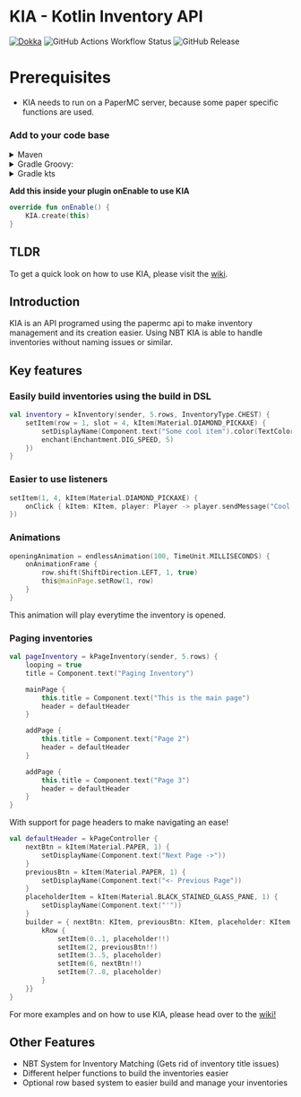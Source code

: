 # KIA - Kotlin Inventory API

[![Dokka](https://img.shields.io/badge/JavaDoc-Online-green)](https://staticfx.github.io/KIA/)
![GitHub Actions Workflow Status](https://img.shields.io/github/actions/workflow/status/staticfx/kia/publish-package.yml)
![GitHub Release](https://img.shields.io/github/v/release/staticfx/kia)

# Prerequisites

- KIA needs to run on a PaperMC server, because some paper specific functions are used.

### Add to your code base

<details>
<summary>Maven</summary>

- ```xml 
  <repository>
      <id>jitpack.io</id>
      <url>https://jitpack.io</url>
  </repository>

  <dependency>
    <groupId>com.github.staticfx</groupId>
    <artifactId>kia</artifactId>
    <version>1.1.4</version>
  </dependency>
    ```
</details>

<details>
<summary>Gradle Groovy:</summary>

- ```groovy
  	dependencyResolutionManagement {
		repositoriesMode.set(RepositoriesMode.FAIL_ON_PROJECT_REPOS)
		repositories {
			mavenCentral()
			maven { url 'https://jitpack.io' }
		}
	}
  
  compile "com.github.staticfx:kia:1.1.4"
    ```

</details>

<details>
<summary>Gradle kts</summary>

- ```kotlin
  repositories { 
    maven { setUrl("https://jitpack.io") }
  }
  
  implementation("com.github.staticfx:kia:1.1.4")
    ```
</details>

**Add this inside your plugin onEnable to use KIA**
```kotlin
override fun onEnable() {
    KIA.create(this)
}
```

## TLDR 

To get a quick look on how to use KIA, please visit the [wiki](https://github.com/StaticFX/KIA/wiki).

## Introduction

KIA is an API programed using the papermc api to make inventory management and its creation easier.
Using NBT KIA is able to handle inventories without naming issues or similar.

## Key features
### Easily build inventories using the build in DSL
```kotlin
val inventory = kInventory(sender, 5.rows, InventoryType.CHEST) {
    setItem(row = 1, slot = 4, kItem(Material.DIAMOND_PICKAXE) {
        setDisplayName(Component.text("Some cool item").color(TextColor.color(255, 0, 0)).decorate(TextDecoration.BOLD))
        enchant(Enchantment.DIG_SPEED, 5)
    })
}
```
### Easier to use listeners
```kotlin
setItem(1, 4, kItem(Material.DIAMOND_PICKAXE) {
    onClick { kItem: KItem, player: Player -> player.sendMessage("Cool you just clicked ${kItem.slot}") }
})
```
### Animations
```kotlin
openingAnimation = endlessAnimation(100, TimeUnit.MILLISECONDS) {
    onAnimationFrame {
        row.shift(ShiftDirection.LEFT, 1, true)
        this@mainPage.setRow(1, row)
    }
}
```
This animation will play everytime the inventory is opened.

### Paging inventories
```kotlin
val pageInventory = kPageInventory(sender, 5.rows) {
    looping = true
    title = Component.text("Paging Inventory")

    mainPage {
        this.title = Component.text("This is the main page")
        header = defaultHeader
    }

    addPage {
        this.title = Component.text("Page 2")
        header = defaultHeader
    }

    addPage {
        this.title = Component.text("Page 3")
        header = defaultHeader
    }
}
```
With support for page headers to make navigating an ease!
```kotlin
val defaultHeader = kPageController {
    nextBtn = kItem(Material.PAPER, 1) {
        setDisplayName(Component.text("Next Page ->"))
    }
    previousBtn = kItem(Material.PAPER, 1) {
        setDisplayName(Component.text("<- Previous Page"))
    }
    placeholderItem = kItem(Material.BLACK_STAINED_GLASS_PANE, 1) {
        setDisplayName(Component.text("'"))
    }
    builder = { nextBtn: KItem, previousBtn: KItem, placeholder: KItem -> run {
        kRow {
            setItem(0..1, placeholder!!)
            setItem(2, previousBtn!!)
            setItem(3..5, placeholder)
            setItem(6, nextBtn!!)
            setItem(7..8, placeholder)
        }
    }}
}
```

For more examples and on how to use KIA, please head over to the [wiki!](https://github.com/StaticFX/KIA/wiki)

## Other Features
- NBT System for Inventory Matching (Gets rid of inventory title issues)
- Different helper functions to build the inventories easier
- Optional row based system to easier build and manage your inventories
